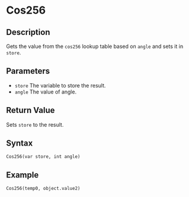 # Cos256

## Description
Gets the value from the `cos256` lookup table based on `angle` and sets it in `store`.

## Parameters
- `store`
The variable to store the result.
- `angle`
The value of angle.

## Return Value
Sets `store` to the result.

## Syntax
```
Cos256(var store, int angle)
```

## Example
```
Cos256(temp0, object.value2)
```